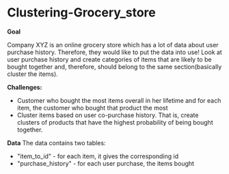 # Clustering-Grocery_store

**Goal**

Company XYZ is an online grocery store which has a lot of data about user purchase history. Therefore, they would like to put the data into use! Look at user purchase history and create categories of items that are likely to be bought together and, therefore, should belong to the same section(basically cluster the items).


**Challenges:**
- Customer who bought the most items overall in her lifetime and for each item, the customer who bought that product the most
- Cluster items based on user co-purchase history. That is, create clusters of products that have the highest probability of being bought together.


**Data**
The data contains two tables:
- "item_to_id" - for each item, it gives the corresponding id
- "purchase_history" - for each user purchase, the items bought
